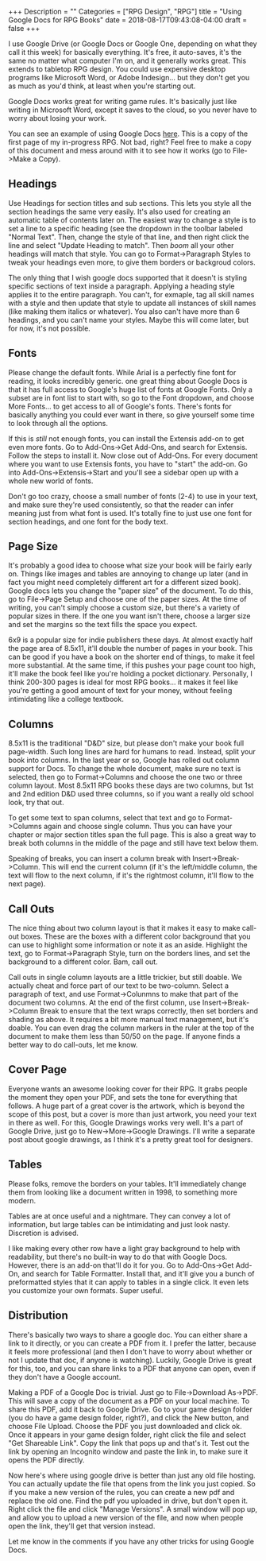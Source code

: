 +++
Description = ""
Categories = ["RPG Design", "RPG"]
title = "Using Google Docs for RPG Books"
date = 2018-08-17T09:43:08-04:00
draft = false
+++

I use Google Drive (or Google Docs or Google One, depending on what they call it
this week) for basically everything. It's free, it auto-saves, it's the same no
matter what computer I'm on, and it generally works great.  This extends to
tabletop RPG design.  You could use expensive desktop programs like Microsoft
Word, or Adobe Indesign... but they don't get you as much as you'd think, at
least when you're starting out.

Google Docs works great for writing game rules.  It's basically just like
writing in Microsoft Word, except it saves to the cloud, so you never have to
worry about losing your work.

You can see an example of using Google Docs
[here](https://docs.google.com/document/d/1UhM0STTGav_CttqvgQG3MQTrpy0lB95WP_M0RNeeIdM/edit?usp=sharing).
This is a copy of the first page of my in-progress RPG.  Not bad, right?  Feel
free to make a copy of this document and mess around with it to see how it works
(go to File->Make a Copy).

## Headings

Use Headings for section titles and sub sections.  This lets you style all the
section headings the same very easily.  It's also used for creating an automatic
table of contents later on.  The easiest way to change a style is to set a line
to a specific heading (see the dropdown in the toolbar labeled "Normal Text".
Then, change the style of that line, and then right click the line and select
"Update Heading <N> to match".  Then *boom* all your other headings will match
that style.  You can go to Format->Paragraph Styles to tweak your headings even
more, to give them borders or backgroud colors.

The only thing that I wish google docs supported that it doesn't is styling
specific sections of text inside a paragraph.  Applying a heading style applies
it to the entire paragraph.  You can't, for exmaple, tag all skill names with a
style and then update that style to update all instances of skill names (like
making them italics or whatever).  You also can't have more than 6 headings, and
you can't name your styles.  Maybe this will come later, but for now, it's not
possible.

## Fonts

Please change the default fonts.  While Arial is a perfectly fine font for
reading, it looks incredibly generic.  one great thing about Google Docs is that
it has full access to Google's huge list of fonts at Google Fonts.  Only a
subset are in font list to start with, so go to the Font dropdown, and choose
More Fonts... to get access to all of Google's fonts. There's fonts for
basically anything you could ever want in there, so give yourself some time to
look through all the options.

If this is *still* not enough fonts, you can install the Extensis add-on to get
even more fonts.  Go to Add-Ons->Get Add-Ons, and search for Extensis.  Follow
the steps to install it.  Now close out of Add-Ons.  For every document where
you want to use Extensis fonts, you have to "start" the add-on. Go into
Add-Ons->Extensis->Start and you'll see a sidebar open up with a whole new world
of fonts. 

Don't go too crazy, choose a small number of fonts (2-4) to use in your text,
and make sure they're used consistently, so that the reader can infer meaning
just from what font is used.  It's totally fine to just use one font for section
headings, and one font for the body text.

## Page Size

It's probably a good idea to choose what size your book will be fairly early on.
Things like images and tables are annoying to change up later (and in fact you
might need completely different art for a different sized book).  Google docs
lets you change the "paper size" of the document.  To do this, go to File->Page
Setup and choose one of the paper sizes.  At the time of writing, you can't
simply choose a custom size, but there's a variety of popular sizes in there. If
the one you want isn't there, choose a larger size and set the margins so the
text fills the space you expect.

6x9 is a popular size for indie publishers these days.  At almost exactly half
the page area of 8.5x11, it'll double the number of pages in your book.  This
can be good if you have a book on the shorter end of things, to make it feel
more substantial.  At the same time, if this pushes your page count too high,
it'll make the book feel like you're holding a pocket dictionary.  Personally, I
think 200-300 pages is ideal for most RPG books... it makes it feel like you're
getting a good amount of text for your money, without feeling intimidating like
a college textbook.

## Columns

8.5x11 is the traditional "D&D" size, but please don't make your book full
page-width.  Such long lines are hard for humans to read.  Instead, split your
book into columns.  In the last year or so, Google has rolled out column support
for Docs. To change the whole document, make sure no text is selected, then go
to Format->Columns and choose the one two or three column layout.  Most 8.5x11
RPG books these days are two columns, but 1st and 2nd edition D&D used three
columns, so if you want a really old school look, try that out.

To get some text to span columns, select that text and go to Format->Columns
again and choose single column. Thus you can have your chapter or major section
titles span the full page.  This is also a great way to break both columns in
the middle of the page and still have text below them.

Speaking of breaks, you can insert a column break with Insert->Break->Column.
This will end the current column (if it's the left/middle column, the text will
flow to the next column, if it's the rightmost column, it'll flow to the next
page).

## Call Outs

The nice thing about two column layout is that it makes it easy to make call-out
boxes. These are the boxes with a different color background that you can use to
highlight some information or note it as an aside.  Highlight the text, go to
Format->Paragraph Style, turn on the borders lines, and set the background to a
different color.  Bam, call out.

Call outs in single column layouts are a little trickier, but still doable.  We
actually cheat and force part of our text to be two-column.  Select a paragraph
of text, and use Format->Colunmns to make that part of the document two columns.
At the end of the first column, use Insert->Break->Column Break to ensure that
the text wraps correctly, then set borders and shading as above.  It requires a
bit more manual text management, but it's doable.  You can even drag the column
markers in the ruler at the top of the document to make them less than 50/50 on
the page.  If anyone finds a better way to do call-outs, let me know.

## Cover Page

Everyone wants an awesome looking cover for their RPG. It grabs people the
moment they open your PDF, and sets the tone for everything that follows.  A
huge part of a great cover is the artwork, which is beyond the scope of this
post, but a cover is more than just artwork, you need your text in there as
well.  For this, Google Drawings works very well.  It's a part of Google Drive,
just go to New->More->Google Drawings. I'll write a separate post about google
drawings, as I think it's a pretty great tool for designers.

## Tables

Please folks, remove the borders on your tables.  It'll immediately change them
from looking like a document written in 1998, to something more modern.  

Tables are at once useful and a nightmare. They can convey a lot of information,
but large tables can be intimidating and just look nasty.  Discretion is
advised.

I like making every other row have a light gray background to help with
readability, but there's no built-in way to do that with Google Docs.  However,
there is an add-on that'll do it for you. Go to Add-Ons->Get Add-On, and search
for Table Formatter. Install that, and it'll give you a bunch of preformatted
styles that it can apply to tables in a single click.  It even lets you
customize your own formats. Super useful.

## Distribution

There's basically two ways to share a google doc. You can either share a link to
it directly, or you can create a PDF from it.  I prefer the latter, because it
feels more professional (and then I don't have to worry about whether or not I
update that doc, if anyone is watching).  Luckily, Google Drive is great for
this, too, and you can share links to a PDF that anyone can open, even if they
don't have a Google account.  

Making a PDF of a Google Doc is trivial.  Just go to File->Download As->PDF.
This will save a copy of the document as a PDF on your local machine. To share
this PDF, add it back to Google Drive.  Go to your game design folder (you do
have a game design folder, right?), and click the New button, and choose File
Upload.  Choose the PDF you just downloaded and click ok.  Once it appears in
your game design folder, right click the file and select "Get Shareable Link".
Copy the link that pops up and that's it.  Test out the link by opening an
Incognito window and paste the link in, to make sure it opens the PDF directly.

Now here's where using google drive is better than just any old file hosting.
You can actually update the file that opens from the link you just copied.  So
if you make a new version of the rules, you can create a new pdf and replace the
old one.  Find the pdf you uploaded in drive, but don't open it.  Right click
the file and click "Manage Versions".  A small window will pop up, and allow you
to upload a new version of the file, and now when people open the link, they'll
get that version instead.

Let me know in the comments if you have any other tricks for using Google Docs.